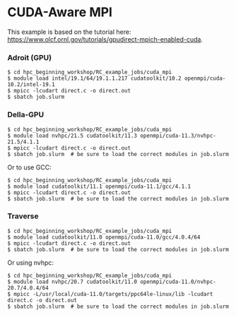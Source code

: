 # CUDA-Aware MPI

This example is based on the tutorial here: <https://www.olcf.ornl.gov/tutorials/gpudirect-mpich-enabled-cuda>.

### Adroit (GPU)

```
$ cd hpc_beginning_workshop/RC_example_jobs/cuda_mpi
$ module load intel/19.1/64/19.1.1.217 cudatoolkit/10.2 openmpi/cuda-10.2/intel-19.1
$ mpicc -lcudart direct.c -o direct.out
$ sbatch job.slurm
```

### Della-GPU

```
$ cd hpc_beginning_workshop/RC_example_jobs/cuda_mpi
$ module load nvhpc/21.5 cudatoolkit/11.3 openmpi/cuda-11.3/nvhpc-21.5/4.1.1
$ mpicc -lcudart direct.c -o direct.out
$ sbatch job.slurm  # be sure to load the correct modules in job.slurm
```

Or to use GCC:

```
$ cd hpc_beginning_workshop/RC_example_jobs/cuda_mpi
$ module load cudatoolkit/11.1 openmpi/cuda-11.1/gcc/4.1.1
$ mpicc -lcudart direct.c -o direct.out
$ sbatch job.slurm  # be sure to load the correct modules in job.slurm
```

### Traverse

```
$ cd hpc_beginning_workshop/RC_example_jobs/cuda_mpi
$ module load cudatoolkit/11.0 openmpi/cuda-11.0/gcc/4.0.4/64 
$ mpicc -lcudart direct.c -o direct.out
$ sbatch job.slurm  # be sure to load the correct modules in job.slurm
```

Or using nvhpc:

```
$ cd hpc_beginning_workshop/RC_example_jobs/cuda_mpi
$ module load nvhpc/20.7 cudatoolkit/11.0 openmpi/cuda-11.0/nvhpc-20.7/4.0.4/64
$ mpicc -L/usr/local/cuda-11.0/targets/ppc64le-linux/lib -lcudart direct.c -o direct.out
$ sbatch job.slurm  # be sure to load the correct modules in job.slurm
```

